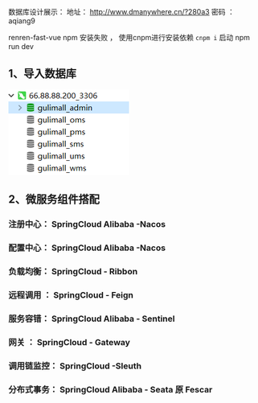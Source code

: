 数据库设计展示：      地址： http://www.dmanywhere.cn/?280a3   密码 ： aqiang9

renren-fast-vue
npm 安装失败 ， 使用cnpm进行安装依赖 `cnpm i` 
启动 npm run dev 

## 1、导入数据库

![数据库导入](.\assert\image-20200727090619814.png)

## 2、微服务组件搭配

### 注册中心： SpringCloud Alibaba -Nacos

### 配置中心： SpringCloud Alibaba -Nacos

###  负载均衡： SpringCloud - Ribbon

### 远程调用 ：  SpringCloud - Feign

### 服务容错：  SpringCloud Alibaba - Sentinel

### 网关 ：  SpringCloud - Gateway

### 调用链监控：  SpringCloud -Sleuth

### 分布式事务：  SpringCloud Alibaba - Seata 原 Fescar